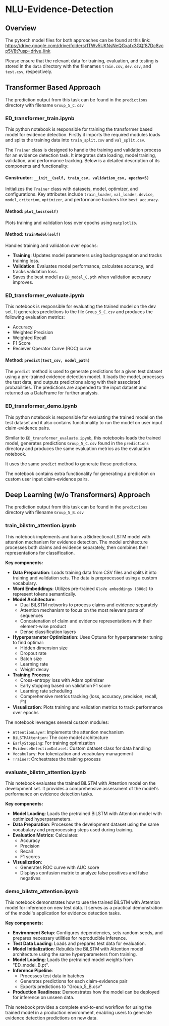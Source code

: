 # NLU-Evidence-Detection

## Overview

The pytorch model files for both approaches can be found at this link: https://drive.google.com/drive/folders/1TWv5UKNsNeQGxafx3GQf87Dc8vcp5V8t?usp=drive_link

Please ensure that the relevant data for training, evaluation, and testing is stored in the `data` directory with the filenames `train.csv`, `dev.csv`, and `test.csv`, respectively.



## Transformer Based Approach

The prediction output from this task can be found in the ``predictions`` directory with filename ``Group_5_C.csv``

### ED_transformer_train.ipynb
This python notebook is responsible for training the transformer based model for evidence detection. Firstly it imports the required modules loads  and splits the training data into ``train_split.csv`` and ``val_split.csv``. 


The `Trainer` class is designed to handle the training and validation process for an evidence detection task. It integrates data loading, model training, validation, and performance tracking. Below is a detailed description of its components and functionality:

#### Constructor: `__init__(self, train_csv, validation_csv, epochs=5)`
Initializes the `Trainer` class with datasets, model, optimizer, and configurations. Key attributes include `train_loader`, `val_loader`, `device`, `model`, `criterion`, `optimizer`, and performance trackers like `best_accuracy`.

#### Method: `plot_loss(self)`
Plots training and validation loss over epochs using `matplotlib`.

#### Method: `trainModel(self)`
Handles training and validation over epochs:
- **Training**: Updates model parameters using backpropagation and tracks training loss.
- **Validation**: Evaluates model performance, calculates accuracy, and tracks validation loss.
- Saves the best model as `ED_model_C.pth` when validation accuracy improves.


### ED_transformer_evaluate.ipynb

This notebook is responsible for evaluating the trained model on the dev set. It generates predictions to the file ``Group_5_C.csv`` and produces the following evaluation metrics:
 - Accuracy
 - Weighted Precision
 - Weighted Recall
 - F1 Score
 - Reciever Operator Curve (ROC) curve


#### Method: `predict(test_csv, model_path)`

The `predict` method is used to generate predictions for a given test dataset using a pre-trained evidence detection model. It loads the model, processes the test data, and outputs predictions along with their associated probabilities. The predictions are appended to the input dataset and returned as a DataFrame for further analysis.

### ED_transformer_demo.ipynb

This python notebook is responsible for evaluating the trained model on the test dataset and it also contains functionality to run the model on user input claim-evidence pairs. 

Similar to ``ED_transformer_evaluate.ipynb``, this notebooks loads the trained model, generates predictions ``Group_5_C.csv`` found in the ``predictions`` directory and produces the same evaluation metrics as the evaluation notebook. 

It uses the same ``predict`` method to generate these predictions.

The notebook contains extra functionality for generating a prediction on  custom user input claim-evidence pairs.



## Deep Learning (w/o Transformers) Approach

The prediction output from this task can be found in the ``predictions`` directory with filename ``Group_5_B.csv``

### train_bilstm_attention.ipynb
This notebook implements and trains a Bidirectional LSTM model with attention mechanism for evidence detection. The model architecture processes both claims and evidence separately, then combines their representations for classification.

**Key components:**
- **Data Preparation**: Loads training data from CSV files and splits it into training and validation sets. The data is preprocessed using a custom vocabulary.
- **Word Embeddings**: Utilizes pre-trained `GloVe embeddings (300d)` to represent tokens semantically.
- **Model Architecture**: 
  - Dual BiLSTM networks to process claims and evidence separately
  - Attention mechanism to focus on the most relevant parts of sequences
  - Concatenation of claim and evidence representations with their element-wise product
  - Dense classification layers
- **Hyperparameter Optimization**: Uses Optuna for hyperparameter tuning to find optimal:
  - Hidden dimension size
  - Dropout rate
  - Batch size
  - Learning rate
  - Weight decay
- **Training Process**:
  - Cross-entropy loss with Adam optimizer
  - Early stopping based on validation F1 score
  - Learning rate scheduling
  - Comprehensive metrics tracking (loss, accuracy, precision, recall, F1)
- **Visualization**: Plots training and validation metrics to track performance over epochs

The notebook leverages several custom modules:
- `AttentionLayer`: Implements the attention mechanism
- `BiLSTMAttention`: The core model architecture
- `EarlyStopping`: For training optimization
- `EvidenceDetectionDataset`: Custom dataset class for data handling
- `Vocabulary`: For tokenization and vocabulary management
- `Trainer`: Orchestrates the training process


### evaluate_bilstm_attention.ipynb

This notebook evaluates the trained BiLSTM with Attention model on the development set. It provides a comprehensive assessment of the model's performance on evidence detection tasks.

**Key components:**
- **Model Loading**: Loads the pretrained BiLSTM with Attention model with optimized hyperparameters.
- **Data Preparation**: Processes the development dataset using the same vocabulary and preprocessing steps used during training.
- **Evaluation Metrics**: Calculates:
  - Accuracy
  - Precision
  - Recall
  - F1 scores
- **Visualization**:
  - Generates ROC curve with AUC score
  - Displays confusion matrix to analyze false positives and false negatives


### demo_bilstm_attention.ipynb

This notebook demonstrates how to use the trained BiLSTM with Attention model for inference on new test data. It serves as a practical demonstration of the model's application for evidence detection tasks.

**Key components:**
- **Environment Setup**: Configures dependencies, sets random seeds, and prepares necessary utilities for reproducible inference.
- **Test Data Loading**: Loads and prepares test data for evaluation.
- **Model Initialization**: Rebuilds the BiLSTM with Attention model architecture using the same hyperparameters from training.
- **Model Loading**: Loads the pretrained model weights from "ED_model_B.pt".
- **Inference Pipeline**: 
  - Processes test data in batches
  - Generates predictions for each claim-evidence pair
  - Exports predictions to "Group_5_B.csv"
- **Production Readiness**: Demonstrates how the model can be deployed for inference on unseen data.

This notebook provides a complete end-to-end workflow for using the trained model in a production environment, enabling users to generate evidence detection predictions on new data.
